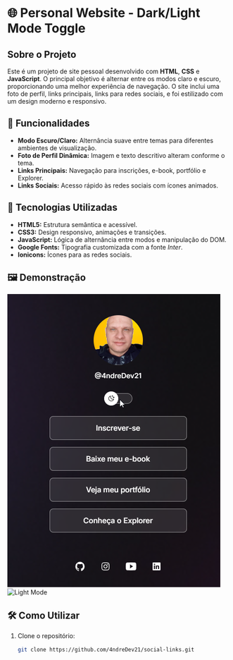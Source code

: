 # 🌐 Personal Website - Dark/Light Mode Toggle


## Sobre o Projeto

Este é um projeto de site pessoal desenvolvido com **HTML**, **CSS** e **JavaScript**. O principal objetivo é alternar entre os modos claro e escuro, proporcionando uma melhor experiência de navegação. O site inclui uma foto de perfil, links principais, links para redes sociais, e foi estilizado com um design moderno e responsivo.

## 🎨 Funcionalidades

- **Modo Escuro/Claro:** Alternância suave entre temas para diferentes ambientes de visualização.
- **Foto de Perfil Dinâmica:** Imagem e texto descritivo alteram conforme o tema.
- **Links Principais:** Navegação para inscrições, e-book, portfólio e Explorer.
- **Links Sociais:** Acesso rápido às redes sociais com ícones animados.

## 🚀 Tecnologias Utilizadas

- **HTML5:** Estrutura semântica e acessível.
- **CSS3:** Design responsivo, animações e transições.
- **JavaScript:** Lógica de alternância entre modos e manipulação do DOM.
- **Google Fonts:** Tipografia customizada com a fonte _Inter_.
- **Ionicons:** Ícones para as redes sociais.

## 🖼️ Demonstração

![Dark Mode](./assets/darkModePreview.png)
![Light Mode](./assets/)

## 🛠️ Como Utilizar

1. Clone o repositório:
   ```bash
   git clone https://github.com/4ndreDev21/social-links.git
